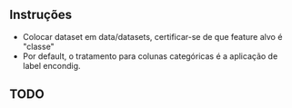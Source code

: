 ## Instruções
 <ul>
    <li>Colocar dataset em data/datasets, certificar-se de que feature alvo é "classe"</li>
    <li> Por default, o tratamento para colunas categóricas é a aplicação de label encondig.</li>
 </ul> 

## TODO
